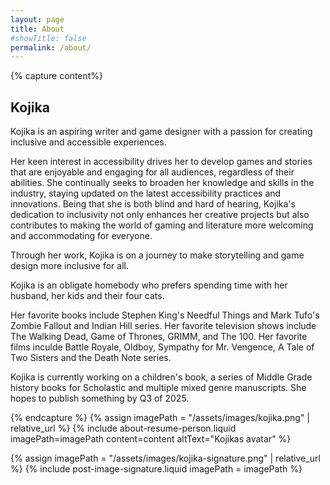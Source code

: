 ```yaml
---
layout: page
title: About
#showTitle: false
permalink: /about/
---
```


{% capture content%}
## Kojika

Kojika is an aspiring writer and game designer with a passion for creating inclusive and accessible experiences. 

Her keen interest in accessibility drives her to develop games and stories that are enjoyable and engaging for all 
audiences, regardless of their abilities. She continually seeks to broaden her knowledge and skills in the industry, 
staying updated on the latest accessibility practices and innovations. Being that she is both blind and hard of hearing, Kojika's dedication to inclusivity not 
only enhances her creative projects but also contributes to making the world of gaming and literature more 
welcoming and accommodating for everyone. 

Through her work, Kojika is on a journey to make storytelling and game design more inclusive for all.

Kojika is an obligate homebody who prefers spending time with her husband, her kids and their four cats.

Her favorite books include Stephen King's Needful Things and Mark Tufo's Zombie Fallout and Indian Hill series. Her favorite television shows include The Walking Dead, Game of Thrones, GRIMM, and The 100. Her favorite films inculde Battle Royale, Oldboy, Sympathy for Mr. Vengence, A Tale of Two Sisters and the Death Note series.

Kojika is currently working on a children's book, a series of Middle Grade history books for Scholastic and multiple mixed genre manuscripts. She hopes to publish something by Q3 of 2025.

{% endcapture %}
{% assign imagePath = "/assets/images/kojika.png" | relative_url %}
{% include about-resume-person.liquid imagePath=imagePath content=content altText="Kojikas avatar" %}

<!-- signature -->
{% assign imagePath = "/assets/images/kojika-signature.png" | relative_url %}
{% include post-image-signature.liquid imagePath = imagePath %}

